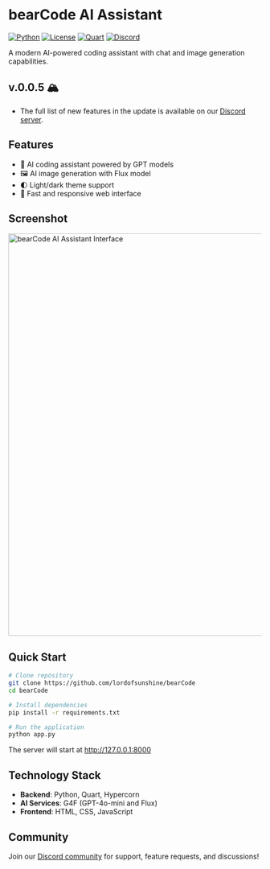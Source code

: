 # bearCode AI Assistant

[![Python](https://img.shields.io/badge/Python-3.9%2B-blue.svg)](https://www.python.org/)
[![License](https://img.shields.io/badge/License-MIT-green.svg)](https://opensource.org/licenses/MIT)
[![Quart](https://img.shields.io/badge/Framework-Quart-yellow.svg)](https://quart.palletsprojects.com/)
[![Discord](https://img.shields.io/discord/1146777619493302383?color=%237289DA&label=Discord&logo=discord&logoColor=white)](https://discord.gg/FtvCbrc7ZU)

A modern AI-powered coding assistant with chat and image generation capabilities.

## v.0.0.5 🏔
- The full list of new features in the update is available on our [Discord server](https://discord.gg/FtvCbrc7ZU).

## Features

- 💬 AI coding assistant powered by GPT models
- 🖼️ AI image generation with Flux model
- 🌓 Light/dark theme support
- 🚀 Fast and responsive web interface

## Screenshot

<img src="https://i.ibb.co/3yZ2CSrT/image.png" alt="bearCode AI Assistant Interface" width="800"/>

## Quick Start

```bash
# Clone repository
git clone https://github.com/lordofsunshine/bearCode
cd bearCode

# Install dependencies
pip install -r requirements.txt

# Run the application
python app.py
```

The server will start at http://127.0.0.1:8000

## Technology Stack

- **Backend**: Python, Quart, Hypercorn
- **AI Services**: G4F (GPT-4o-mini and Flux)
- **Frontend**: HTML, CSS, JavaScript

## Community

Join our [Discord community](https://discord.gg/FtvCbrc7ZU) for support, feature requests, and discussions! 
